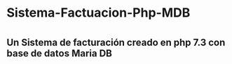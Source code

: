 # Sistema-Factuacion-Php-MDB <h1>
## Un Sistema de facturación creado en php 7.3 con base de datos Maria DB <h2>
